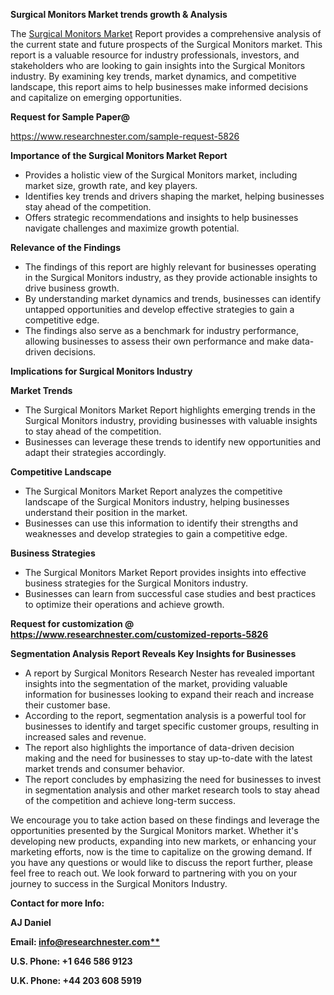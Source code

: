 ﻿<a name="_hlk167721000"></a>**Surgical Monitors Market trends growth & Analysis**

The [Surgical Monitors Market](https://www.researchnester.com/reports/surgical-monitors-market/5826) Report provides a comprehensive analysis of the current state and future prospects of the Surgical Monitors market. This report is a valuable resource for industry professionals, investors, and stakeholders who are looking to gain insights into the Surgical Monitors industry. By examining key trends, market dynamics, and competitive landscape, this report aims to help businesses make informed decisions and capitalize on emerging opportunities.

**Request for Sample Paper@**

<https://www.researchnester.com/sample-request-5826>

**Importance of the Surgical Monitors Market Report**

- Provides a holistic view of the Surgical Monitors market, including market size, growth rate, and key players.
- Identifies key trends and drivers shaping the market, helping businesses stay ahead of the competition.
- Offers strategic recommendations and insights to help businesses navigate challenges and maximize growth potential.

**Relevance of the Findings**	

- The findings of this report are highly relevant for businesses operating in the Surgical Monitors industry, as they provide actionable insights to drive business growth.
- By understanding market dynamics and trends, businesses can identify untapped opportunities and develop effective strategies to gain a competitive edge.
- The findings also serve as a benchmark for industry performance, allowing businesses to assess their own performance and make data-driven decisions.

**Implications for Surgical Monitors  Industry**

**Market Trends**

- The Surgical Monitors Market Report highlights emerging trends in the Surgical Monitors industry, providing businesses with valuable insights to stay ahead of the competition.
- Businesses can leverage these trends to identify new opportunities and adapt their strategies accordingly.

**Competitive Landscape**

- The Surgical Monitors Market Report analyzes the competitive landscape of the Surgical Monitors industry, helping businesses understand their position in the market.
- Businesses can use this information to identify their strengths and weaknesses and develop strategies to gain a competitive edge.

**Business Strategies**

- The Surgical Monitors Market Report provides insights into effective business strategies for the Surgical Monitors industry.
- Businesses can learn from successful case studies and best practices to optimize their operations and achieve growth.

**Request for customization @ <https://www.researchnester.com/customized-reports-5826>**

**Segmentation Analysis Report Reveals Key Insights for Businesses**

- A report by Surgical Monitors Research Nester has revealed important insights into the segmentation of the market, providing valuable information for businesses looking to expand their reach and increase their customer base.
- According to the report, segmentation analysis is a powerful tool for businesses to identify and target specific customer groups, resulting in increased sales and revenue.
- The report also highlights the importance of data-driven decision making and the need for businesses to stay up-to-date with the latest market trends and consumer behavior.
- The report concludes by emphasizing the need for businesses to invest in segmentation analysis and other market research tools to stay ahead of the competition and achieve long-term success.

We encourage you to take action based on these findings and leverage the opportunities presented by the Surgical Monitors market. Whether it's developing new products, expanding into new markets, or enhancing your marketing efforts, now is the time to capitalize on the growing demand. If you have any questions or would like to discuss the report further, please feel free to reach out. We look forward to partnering with you on your journey to success in the Surgical Monitors Industry.

**Contact for more Info:**

**AJ Daniel**

**Email: [info@researchnester.com**](mailto:info@researchnester.com "mailto:info@researchnester.com")**

**U.S. Phone: +1 646 586 9123**

**U.K. Phone: +44 203 608 5919**




